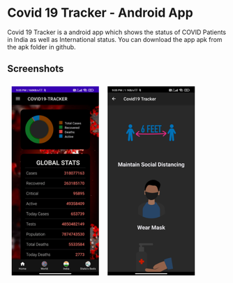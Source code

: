 # Covid 19 Tracker - Android App 

Covid 19 Tracker is a android app which shows the status of COVID Patients in India as well as International status.
You can download the app apk from the apk folder in github.

## Screenshots

[<img src="https://github.com/Shubhankar055/Covid19-Tracker/blob/master/Screenshot_2022-01-13-21-05-22-047_com.istiaque.covid19tracker.jpg" align="left"
width="200"
    hspace="10" vspace="10">](/readme/Wallabag%20Reading%20List.png)
[<img src="https://github.com/Shubhankar055/Covid19-Tracker/blob/master/Screenshot_2022-01-13-21-05-34-641_com.istiaque.covid19tracker.jpg" align="center"
width="200"
    hspace="10" vspace="10">](/readme/Wallabag%20Article%20View.png)
